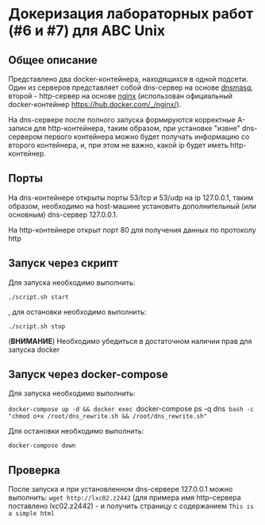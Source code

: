 # Докеризация лабораторных работ (#6 и #7) для АВС Unix

## Общее описание

Представлено два docker-контейнера, находящихся в одной подсети. Один из серверов представляет собой dns-сервер на основе [dnsmasq](http://www.thekelleys.org.uk/dnsmasq/doc.html), второй - http-сервер на основе [nginx](https://nginx.org/en/) (использован официальный docker-контейнер https://hub.docker.com/_/nginx/).

На dns-сервере после полного запуска формируются корректные A-записи для http-контейнера, таким образом, при установке "извне" dns-сервером первого контейнера можно будет получать информацию со второго контейнера, и, при этом не важно, какой ip будет иметь http-контейнер.

## Порты

На dns-контейнере открыты порты 53/tcp и 53/udp на ip 127.0.0.1, таким образом, необходимо на host-машине установить дополнительный (или основным) dns-сервер 127.0.0.1.

На http-контейнере открыт порт 80 для получения данных по протоколу http

## Запуск через скрипт

Для запуска необходимо выполнить:

`./script.sh start`

, для остановки необходимо выполнить:

`./script.sh stop`

(**ВНИМАНИЕ**) Необходимо убедиться в достаточном наличии прав для запуска docker

## Запуск через docker-compose

Для запуска необходимо выполнить:

`docker-compose up -d && docker exec `docker-compose ps -q dns` bash -c "chmod o+x /root/dns_rewrite.sh && /root/dns_rewrite.sh"`

Для остановки необходимо выполнить:

`docker-compose down`

## Проверка

После запуска и при установленном dns-сервере 127.0.0.1 можно выполнить: `wget http://lxc02.z2442` (для примера имя http-сервера поставлено lxc02.z2442) - и получить страницу с содержанием `This is a simple html`